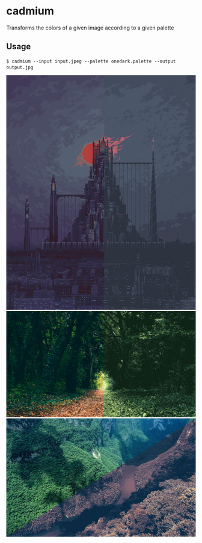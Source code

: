 # cadmium

Transforms the colors of a given image according to a given palette

## Usage

```shell
$ cadmium --input input.jpeg --palette onedark.palette --output output.jpg
```

![comparison1](comparison1.jpeg)
![comparison2](comparison3.jpeg)
![comparison3](comparison2.jpeg)
